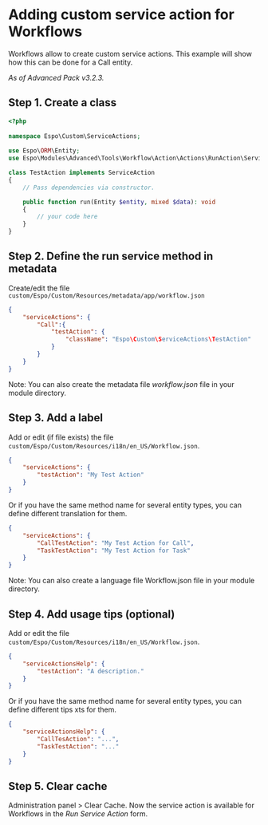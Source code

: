 # Adding custom service action for Workflows

Workflows allow to create custom service actions. This example will show how this can be done for a Call entity.

*As of Advanced Pack v3.2.3.*

## Step 1. Create a class

```php
<?php
 
namespace Espo\Custom\ServiceActions;
 
use Espo\ORM\Entity;
use Espo\Modules\Advanced\Tools\Workflow\Action\Actions\RunAction\ServiceAction;

class TestAction implements ServiceAction
{
    // Pass dependencies via constructor.

    public function run(Entity $entity, mixed $data): void
    {
        // your code here
    }
}
```

## Step 2. Define the run service method in metadata

Create/edit the file `custom/Espo/Custom/Resources/metadata/app/workflow.json`

```json
{
    "serviceActions": {
        "Call":{
            "testAction": {
                "className": "Espo\Custom\ServiceActions\TestAction"
            }
        }
    }
}
```

Note: You can also create the metadata file *workflow.json* file in your module directory.

## Step 3. Add a label

Add or edit (if file exists) the file `custom/Espo/Custom/Resources/i18n/en_US/Workflow.json`.

```json
{
    "serviceActions": {
        "testAction": "My Test Action"
    }
}
```

Or if you have the same method name for several entity types, you can define different translation for them.

```json
{
    "serviceActions": {
        "CallTestAction": "My Test Action for Call",
        "TaskTestAction": "My Test Action for Task"
    }
}
```
Note: You can also create a language file Workflow.json file in your module directory.

## Step 4. Add usage tips (optional)

Add or edit the file `custom/Espo/Custom/Resources/i18n/en_US/Workflow.json`.

```json
{
    "serviceActionsHelp": {
        "testAction": "A description."
    }
}
```

Or if you have the same method name for several entity types, you can define different tips xts for them.

```json
{
    "serviceActionsHelp": {
        "CallTesAction": "...",
        "TaskTestAction": "..."
    }
}
```

## Step 5. Clear cache

Administration panel > Clear Cache. Now the service action is available for Workflows in the *Run Service Action* form.
